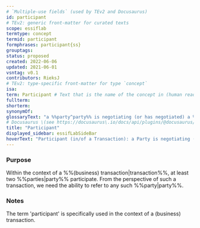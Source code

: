 ```yaml
---
# `Multiple-use fields` (used by TEv2 and Docusaurus)
id: participant
# TEv2: generic front-matter for curated texts
scope: essiflab
termtype: concept
termid: participant
formphrases: participant{ss}
grouptags:
status: proposed
created: 2022-06-06
updated: 2021-06-01
vsntag: v0.1
contributors: RieksJ
# TEv2: type-specific front-matter for type `concept`
isa:
term: Participant # Text that is the name of the concept in (human readable) texts.
fullterm:
shorterm:
synonymOf:
glossaryText: "a %%party^party%% is negotiating (or has negotiated) a %%transaction agreement^transaction-agreement%%."
# Docusaurus \(see https://docusaurus\.io/docs/api/plugins/@docusaurus/plugin-content-docs#markdown-front-matter\):
title: "Participant"
displayed_sidebar: essifLabSideBar
hoverText: "Participant (in/of a Transaction): a Party is negotiating (or has negotiated) a Transaction Agreement."
---
```


### Purpose
Within the context of a %%(business) transaction|transaction%%, at least two %%parties|party%% participate. From the perspective of such a transaction, we need the ability to refer to any such %%party|party%%.

### Notes
The term 'participant' is specifically used in the context of a (business) transaction.
